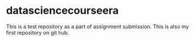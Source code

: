 # datasciencecourseera
This is a test repository as a part of assignment submission. This is also my first repository on git hub.
